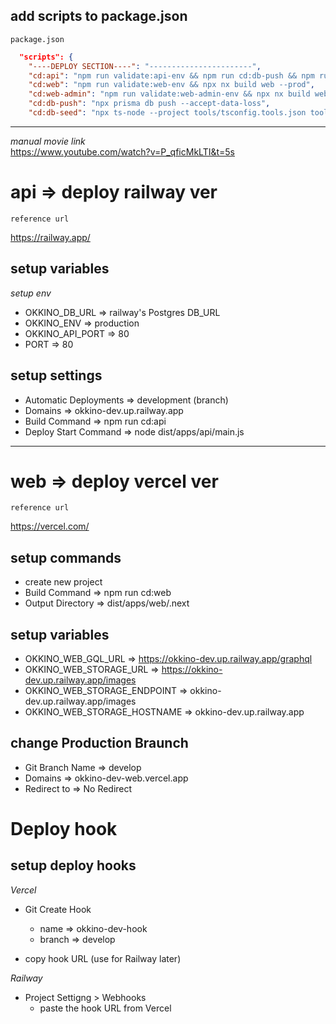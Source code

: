 ## add scripts to package.json

 `package.json`

```json
  "scripts": {
    "----DEPLOY SECTION----": "-----------------------",
    "cd:api": "npm run validate:api-env && npm run cd:db-push && npm run cd:db-seed  && npx nx build api --prod",
    "cd:web": "npm run validate:web-env && npx nx build web --prod",
    "cd:web-admin": "npm run validate:web-admin-env && npx nx build web-admin --prod",
    "cd:db-push": "npx prisma db push --accept-data-loss",
    "cd:db-seed": "npx ts-node --project tools/tsconfig.tools.json tools/database/seed.dev.ts"
```

_________________________________________________

*manual movie link*  
https://www.youtube.com/watch?v=P_qficMkLTI&t=5s  

# api => deploy railway ver

 `reference url`

https://railway.app/  

## setup variables

*setup env*  

* OKKINO_DB_URL => railway's Postgres DB_URL
* OKKINO_ENV => production
* OKKINO_API_PORT => 80
* PORT => 80

## setup settings

* Automatic Deployments => development (branch)
* Domains => okkino-dev.up.railway.app
* Build Command => npm run cd:api
* Deploy Start Command => node dist/apps/api/main.js

_________________________________________________

# web => deploy vercel ver

 `reference url`

https://vercel.com/  

## setup commands

* create new project  
* Build Command => npm run cd:web
* Output Directory => dist/apps/web/.next

## setup variables

* OKKINO_WEB_GQL_URL => https://okkino-dev.up.railway.app/graphql
* OKKINO_WEB_STORAGE_URL => https://okkino-dev.up.railway.app/images
* OKKINO_WEB_STORAGE_ENDPOINT => okkino-dev.up.railway.app/images
* OKKINO_WEB_STORAGE_HOSTNAME => okkino-dev.up.railway.app

## change Production Braunch

* Git Branch Name => develop
* Domains => okkino-dev-web.vercel.app
* Redirect to => No Redirect
# Deploy hook

## setup deploy hooks

*Vercel*

* Git Create Hook
  + name => okkino-dev-hook  
  + branch => develop

* copy hook URL (use for Railway later)

*Railway*

* Project Settigng > Webhooks
  + paste the hook URL from Vercel
